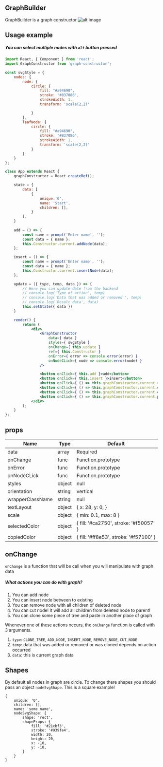 ## GraphBuilder

GraphBuilder is a graph constructor 
![alt image](http://imgs-info.ru/2019/09/24/SNIMOK-EKRANA-2019-09-23-V-23.34.37.png)
## Usage example
##### You can select multiple nodes with `alt` button pressed
```jsx
import React, { Component } from 'react';
import GraphConstructor from 'graph-constructor';

const svgStyle = {
    nodes: {
        node: {
            circle: {
                fill: "#a94690",
                stroke: '#837086',
                strokeWidth: 1,
                transform: 'scale(2,2)'

            }
        },
        leafNode: {
            circle: {
                fill: "#a94690",
                stroke: '#837086',
                strokeWidth: 1,
                transform: 'scale(2,2)'
            }
        }
    }
};

class App extends React {
    graphConstructor = React.createRef();

    state = {
        data: [
            {
                unique:'0',
                name: 'Start',
                children: [],
            }
        ],                
    }
    
    add = () => {
        const name = prompt('Enter name', '');
        const data = { name };
        this.Constructor.current.addNode(data);
    };

    insert = () => {
        const name = prompt('Enter name', '');
        const data = { name };
        this.Constructor.current.insertNode(data);
    };

    update = ({ type, temp, data }) => {
        // Here you can update date from the backend 
        // console.log('Type of action', temp)
        // console.log('Data that was added or removed ', temp)
        // console.log('Result data', data)
        this.setState({ data })
    }

    render() {
        return (
            <div>
                <GraphConstructor
                    data={ data }
                    styles={ svgStyle }
                    onChange={ this.update }
                    ref={ this.Constructor }
                    onError={ error => console.error(error) }
                    onNodeCLick={ node => console.error(node) }
                />

                <button onClick={ this.add }>add</button>
                <button onClick={ this.insert }>insert</button>
                <button onClick={ () => this.graphConstructor.current.removeNode() }>remove</button>
                <button onClick={ () => this.graphConstructor.current.cutNode() }>cut</button>
                <button onClick={ () => this.graphConstructor.current.copyBranch() }>Copy branch</button>
                <button onClick={ () => this.graphConstructor.current.pasteBranch() }>Paste branch</button>
            </div>
        );
    }
};
```

## props

| Name                      | Type    | Default                               |
| ------------------------- | ------- | ------------------------------------- |
| data                      | array   |Required                               |
| onChange                  | func    |Function.prototype                     |
| onError                   | func    |Function.prototype                     |
| onNodeCLick               | func    |Function.prototype                     |
| styles                    | object  |null                                   |
| orientation               | string  |vertical                               |
| wrapperClassName          | string  |null                                   |
| textLayout                | object  |{ x: 28, y: 0, }                       |
| scale                     | object  |{ min: 0.1, max: 8 }                   |
| selectedColor             | object  |{ fill: '#ca2750', stroke: '#f50057' } |
| copiedColor               | object  |{ fill: '#ff8e53', stroke: '#f57100' } |


## onChange
`onChange` is a function that will be call when you will manipulate with graph data

##### What actions you can do with graph?
1. You can add node
2. You can insert node between to existing
3. You can remove node with all children of deleted node
4. You can cut node! It will add all children from deleted node to parent!
5. You can clone some piece of tree and paste in another place of graph 

Whenever one of these actions occurs, the `onChange` function is called with 3 arguments.
1. `type`: `CLONE_TREE`, `ADD_NODE`, `INSERT_NODE`, `REMOVE_NODE`, `CUT_NODE`
2. `temp`: data that was added or removed or was cloned depends on action occurred
3. `data`: this is current graph data 


## Shapes
By default all nodes in graph are circle. To change there shapes you should pass an object `nodeSvgShape`.
This is a square example!
```
{
    unique: '0',
    children: [],
    name: 'some name',
    nodeSvgShape: {
        shape: 'rect',
        shapeProps: {
            fill: '#21cbf3',
            stroke: '#939fe4',
            width: 20,
            height: 20,
            x: -10,
            y: -10,
        }
    }
}
```
